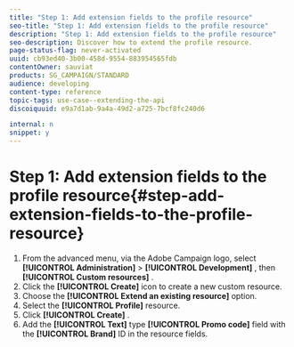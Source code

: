 ```yaml
---
title: "Step 1: Add extension fields to the profile resource"
seo-title: "Step 1: Add extension fields to the profile resource"
description: "Step 1: Add extension fields to the profile resource"
seo-description: Discover how to extend the profile resource.
page-status-flag: never-activated
uuid: cb93ed40-3b00-458d-9554-883954565fdb
contentOwner: sauviat
products: SG_CAMPAIGN/STANDARD
audience: developing
content-type: reference
topic-tags: use-case--extending-the-api
discoiquuid: e9a7d1ab-9a4a-49d2-a725-7bcf8fc240d6

internal: n
snippet: y
---
```


# Step 1: Add extension fields to the profile resource{#step-add-extension-fields-to-the-profile-resource}

1. From the advanced menu, via the Adobe Campaign logo, select **[!UICONTROL Administration]** > **[!UICONTROL Development]** , then **[!UICONTROL Custom resources]** .
1. Click the **[!UICONTROL Create]** icon to create a new custom resource.
1. Choose the **[!UICONTROL Extend an existing resource]** option.
1. Select the **[!UICONTROL Profile]** resource.
1. Click **[!UICONTROL Create]** .
1. Add the **[!UICONTROL Text]** type **[!UICONTROL Promo code]** field with the **[!UICONTROL Brand]** ID in the resource fields.

